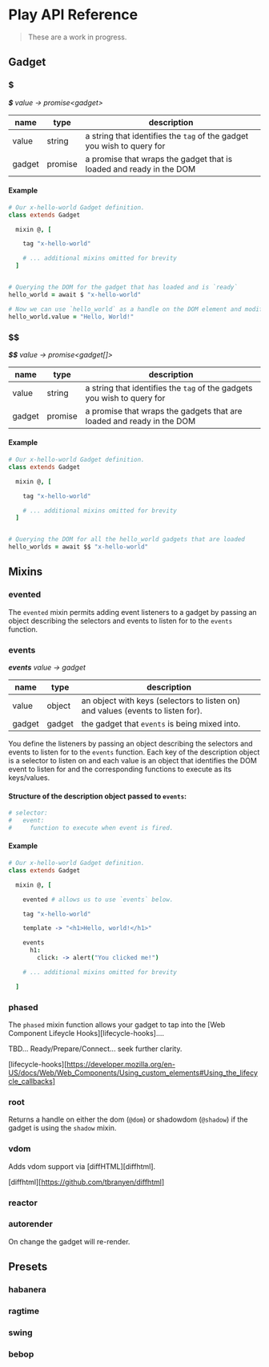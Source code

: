 # Play API Reference

> These are a work in progress.

## Gadget

### $

_**$** value &rarr; promise\<gadget\>_

| name     | type     | description                                            |
|----------|----------|--------------------------------------------------------|
| value    | string   | a string that identifies the `tag` of the gadget you wish to query for |
| gadget   | promise  | a promise that wraps the gadget that is loaded and ready in the DOM |

#### Example

```coffeescript
# Our x-hello-world Gadget definition.
class extends Gadget

  mixin @, [

    tag "x-hello-world"

    # ... additional mixins omitted for brevity
  ]


# Querying the DOM for the gadget that has loaded and is `ready`
hello_world = await $ "x-hello-world"

# Now we can use `hello_world` as a handle on the DOM element and modify it.
hello_world.value = "Hello, World!"
```

### $$

_**$$** value &rarr; promise\<gadget[]\>_

| name     | type     | description                                            |
|----------|----------|--------------------------------------------------------|
| value    | string   | a string that identifies the `tag` of the gadgets you wish to query for |
| gadget   | promise  | a promise that wraps the gadgets that are loaded and ready in the DOM |

#### Example

```coffeescript
# Our x-hello-world Gadget definition.
class extends Gadget

  mixin @, [

    tag "x-hello-world"

    # ... additional mixins omitted for brevity
  ]


# Querying the DOM for all the hello_world gadgets that are loaded
hello_worlds = await $$ "x-hello-world"
```

## Mixins

### evented

The `evented` mixin permits adding event listeners to a gadget by passing an
object describing the selectors and events to listen for to the `events` function.

### events

_**events** value &rarr; gadget_

| name     | type     | description                                            |
|----------|----------|--------------------------------------------------------|
| value    | object   | an object with keys (selectors to listen on) and values (events to listen for). |
| gadget   | gadget   | the gadget that `events` is being mixed into. |

You define the listeners by passing an object describing the selectors and
events to listen for to the `events` function. Each key of the description
object is a selector to listen on and each value is an object that identifies
the DOM event to listen for and the corresponding functions to execute as its
keys/values.

#### Structure of the description object passed to `events`:
```coffeescript
# selector:
#   event:
#     function to execute when event is fired.
```

#### Example

```coffeescript
# Our x-hello-world Gadget definition.
class extends Gadget

  mixin @, [

    evented # allows us to use `events` below.

    tag "x-hello-world"

    template -> "<h1>Hello, world!</h1>"

    events
      h1:
        click: -> alert("You clicked me!")

    # ... additional mixins omitted for brevity

  ]
```

### phased

The `phased` mixin function allows your gadget to tap into the [Web Component
Lifeycle Hooks][lifecycle-hooks].... 

TBD... Ready/Prepare/Connect... seek further clarity.

[lifecycle-hooks][https://developer.mozilla.org/en-US/docs/Web/Web_Components/Using_custom_elements#Using_the_lifecycle_callbacks]

### root

Returns a handle on either the dom (`@dom`) or shadowdom (`@shadow`) if the
gadget is using the `shadow` mixin.

### vdom

Adds vdom support via [diffHTML][diffhtml].

[diffhtml][https://github.com/tbranyen/diffhtml]

### reactor

### autorender

On change the gadget will re-render.

## Presets

### habanera

### ragtime

### swing

### bebop
